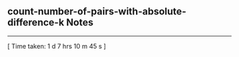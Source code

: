 <h2>count-number-of-pairs-with-absolute-difference-k Notes</h2><hr>[ Time taken: 1 d 7 hrs 10 m 45 s ]